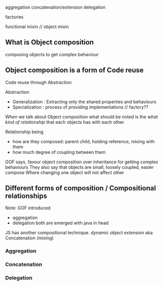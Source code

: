 aggregation
concatenation/extension
delegation


factories

functional mixin // object mixin


## What is Object composition
composing objects to get complex behaviour


## Object composition is a form of Code reuse

Code reuse through Abstraction

Abstraction
- Generalization : Extracting only the shared properties and behaviours
- Specialization : process of *providing* implementations // factory??


When we talk about Object composition what should be noted is the
*what kind of relationship* that each objects has with each other


Relationship being
- how are they composed: parent child, holding reference, mixing with them
- how much degree of coupling between them



GOF says, favour object composition over inheritance for getting complex behaviours
They also say that objects are small, loosely coupled, easier compose
Where changing one object will not affect other


## Different forms of composition / Compositional relationships

Note: GOF introduced
- aggregation
- delegation
both are emerged with java in head

JS has another compositional technique. *dynamic object extension* aka Concatenation (mixing)


### Aggregation
### Concatenation
### Delegation
